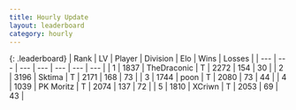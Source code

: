 ```yaml
---
title: Hourly Update
layout: leaderboard
category: hourly
---
```


{: .leaderboard}
| Rank | LV | Player | Division | Elo | Wins | Losses |
| --- | --- | --- | --- | --- | --- | --- |
| <span data-change="0">1</span> | 1837 | <span title="ID: 544310">TheDraconic</span> | T | <span data-change="0">2272</span> | <span data-change="0">154</span> | <span data-change="0">30</span> |
| <span data-change="0">2</span> | 3196 | <span title="ID: 353063">Sktima</span> | T | <span data-change="0">2171</span> | <span data-change="0">168</span> | <span data-change="0">73</span> |
| <span data-change="0">3</span> | 1744 | <span title="ID: 540690">poon</span> | T | <span data-change="-13">2080</span> | <span data-change="0">73</span> | <span data-change="1">44</span> |
| <span data-change="0">4</span> | 1039 | <span title="ID: 427478">PK Moritz</span> | T | <span data-change="0">2074</span> | <span data-change="0">137</span> | <span data-change="0">72</span> |
| <span data-change="0">5</span> | 1810 | <span title="ID: 448883">XCriwn</span> | T | <span data-change="0">2053</span> | <span data-change="0">69</span> | <span data-change="0">43</span> |